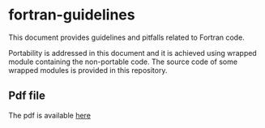 # fortran-guidelines

This document provides guidelines and pitfalls related to Fortran code. 

Portability is addressed in this document and it is achieved using wrapped module containing the non-portable code. The source code of some wrapped modules is provided in this repository. 

## Pdf file
The pdf is available [here](https://github.com/elmanuelito/fortran-guidelines/raw/fortran-guidelines.pdf)
